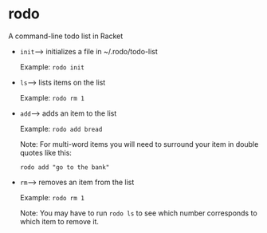 # rodo
A command-line todo list in Racket

* `init`--> initializes a file in ~/.rodo/todo-list
	
    Example: `rodo init`

* `ls`--> lists items on the list
	
    Example: `rodo rm 1`

* `add`--> adds an item to the list

	Example: `rodo add bread`

	Note: For multi-word items you will need to
	surround your item in double quotes like this:

	`rodo add "go to the bank"`

* `rm`--> removes an item from the list
	
    Example: `rodo rm 1`

    Note: You may have to run `rodo ls` to see which
	number corresponds to which item to remove it.
	
